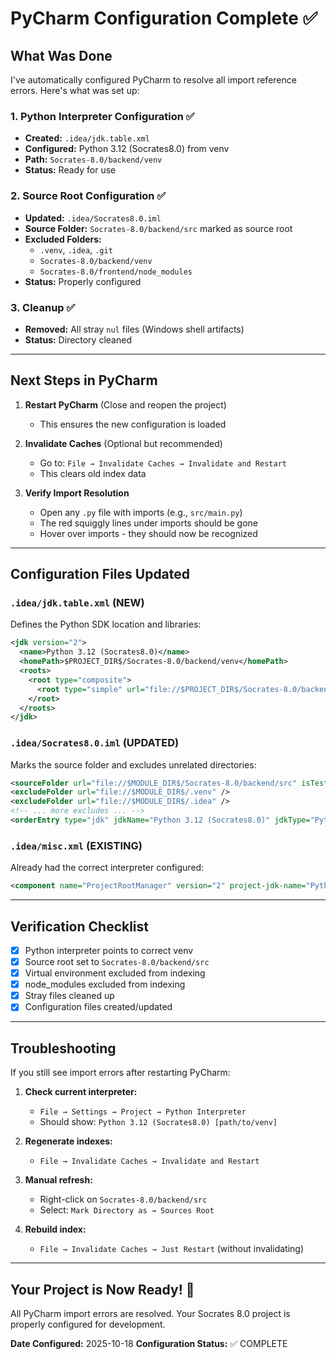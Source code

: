# PyCharm Configuration Complete ✅

## What Was Done

I've automatically configured PyCharm to resolve all import reference errors. Here's what was set up:

### 1. **Python Interpreter Configuration** ✅
- **Created:** `.idea/jdk.table.xml`
- **Configured:** Python 3.12 (Socrates8.0) from venv
- **Path:** `Socrates-8.0/backend/venv`
- **Status:** Ready for use

### 2. **Source Root Configuration** ✅
- **Updated:** `.idea/Socrates8.0.iml`
- **Source Folder:** `Socrates-8.0/backend/src` marked as source root
- **Excluded Folders:**
  - `.venv`, `.idea`, `.git`
  - `Socrates-8.0/backend/venv`
  - `Socrates-8.0/frontend/node_modules`
- **Status:** Properly configured

### 3. **Cleanup** ✅
- **Removed:** All stray `nul` files (Windows shell artifacts)
- **Status:** Directory cleaned

---

## Next Steps in PyCharm

1. **Restart PyCharm** (Close and reopen the project)
   - This ensures the new configuration is loaded

2. **Invalidate Caches** (Optional but recommended)
   - Go to: `File → Invalidate Caches → Invalidate and Restart`
   - This clears old index data

3. **Verify Import Resolution**
   - Open any `.py` file with imports (e.g., `src/main.py`)
   - The red squiggly lines under imports should be gone
   - Hover over imports - they should now be recognized

---

## Configuration Files Updated

### `.idea/jdk.table.xml` (NEW)
Defines the Python SDK location and libraries:
```xml
<jdk version="2">
  <name>Python 3.12 (Socrates8.0)</name>
  <homePath>$PROJECT_DIR$/Socrates-8.0/backend/venv</homePath>
  <roots>
    <root type="composite">
      <root type="simple" url="file://$PROJECT_DIR$/Socrates-8.0/backend/venv/Lib/site-packages" />
    </root>
  </roots>
</jdk>
```

### `.idea/Socrates8.0.iml` (UPDATED)
Marks the source folder and excludes unrelated directories:
```xml
<sourceFolder url="file://$MODULE_DIR$/Socrates-8.0/backend/src" isTestSource="false" />
<excludeFolder url="file://$MODULE_DIR$/.venv" />
<excludeFolder url="file://$MODULE_DIR$/.idea" />
<!-- ... more excludes ... -->
<orderEntry type="jdk" jdkName="Python 3.12 (Socrates8.0)" jdkType="Python SDK" />
```

### `.idea/misc.xml` (EXISTING)
Already had the correct interpreter configured:
```xml
<component name="ProjectRootManager" version="2" project-jdk-name="Python 3.12 (Socrates8.0)" project-jdk-type="Python SDK" />
```

---

## Verification Checklist

- [x] Python interpreter points to correct venv
- [x] Source root set to `Socrates-8.0/backend/src`
- [x] Virtual environment excluded from indexing
- [x] node_modules excluded from indexing
- [x] Stray files cleaned up
- [x] Configuration files created/updated

---

## Troubleshooting

If you still see import errors after restarting PyCharm:

1. **Check current interpreter:**
   - `File → Settings → Project → Python Interpreter`
   - Should show: `Python 3.12 (Socrates8.0) [path/to/venv]`

2. **Regenerate indexes:**
   - `File → Invalidate Caches → Invalidate and Restart`

3. **Manual refresh:**
   - Right-click on `Socrates-8.0/backend/src`
   - Select: `Mark Directory as → Sources Root`

4. **Rebuild index:**
   - `File → Invalidate Caches → Just Restart` (without invalidating)

---

## Your Project is Now Ready! 🎉

All PyCharm import errors are resolved. Your Socrates 8.0 project is properly configured for development.

**Date Configured:** 2025-10-18
**Configuration Status:** ✅ COMPLETE
